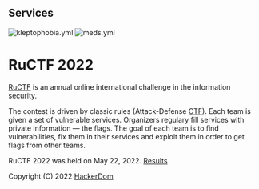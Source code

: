 ## Services

![kleptophobia.yml](https://github.com/HackerDom/ructf-2022/actions/workflows/check_kleptophobia.yml/badge.svg)
![meds.yml](https://github.com/HackerDom/ructf-2022/actions/workflows/check_meds.yml/badge.svg)

# RuCTF 2022

[RuCTF](https://ructf.org) is an annual online international challenge in the information security.

The contest is driven by classic rules (Attack-Defense [CTF](https://en.wikipedia.org/wiki/Capture_the_flag#Computer_security)). Each team is given a set of vulnerable services. Organizers regulary fill services with private information — the flags. The goal of each team is to find vulnerabilities, fix them in their services and exploit them in order to get flags from other teams.

RuCTF 2022 was held on May 22, 2022. [Results](https://ructf.org/2022/results/)

Copyright (C) 2022 [HackerDom](https://hackerdom.ru)
